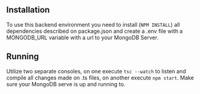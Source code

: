 ## Installation

To use this backend environment you need to install (`NPM INSTALL`) all dependencies described on package.json and create a .env file with a MONGODB_URL variable with a url to your MongoDB Server.

## Running

Utilize two separate consoles, on one execute `tsc --watch` to listen and compile all changes made on .ts files, on another execute `npm start`. Make sure your MongoDB serve is up and running to.
